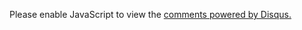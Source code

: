 <section class="comment">
<div id="disqus_thread"></div>
<script type="text/javascript">
	var disqus_shortname = 'tony';
	var disqus_url = '{{ site.url }}{{ page.url | remove:'index.html' }}';
	(function() {
		var dsq = document.createElement('script');
		dsq.type = 'text/javascript';
		dsq.async = true;
		dsq.src = 'http://' + disqus_shortname + '.disqus.com/embed.js';
		
		(document.getElementsByTagName('head')[0] || document.getElementsByTagName('body')[0]).appendChild(dsq);
	})();
</script>

<noscript>Please enable JavaScript to view the <a href="http://disqus.com/?ref_noscript">comments powered by Disqus.</a>
</noscript>
</section>

